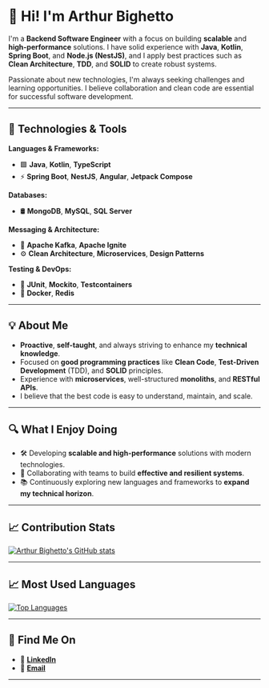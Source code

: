 # 👋 Hi! I'm Arthur Bighetto

I'm a **Backend Software Engineer** with a focus on building **scalable** and **high-performance** solutions. I have solid experience with **Java**, **Kotlin**, **Spring Boot**, and **Node.js (NestJS)**, and I apply best practices such as **Clean Architecture**, **TDD**, and **SOLID** to create robust systems.

Passionate about new technologies, I'm always seeking challenges and learning opportunities. I believe collaboration and clean code are essential for successful software development.

---

## 🚀 Technologies & Tools

**Languages & Frameworks:**  
- 🟩 **Java**, **Kotlin**, **TypeScript**  
- ⚡ **Spring Boot**, **NestJS**, **Angular**, **Jetpack Compose**  

**Databases:**  
- 🛢️ **MongoDB**, **MySQL**, **SQL Server**

**Messaging & Architecture:**  
- 🔑 **Apache Kafka**, **Apache Ignite**  
- ⚙️ **Clean Architecture**, **Microservices**, **Design Patterns**

**Testing & DevOps:**  
- 🧪 **JUnit**, **Mockito**, **Testcontainers**  
- 🐳 **Docker**, **Redis**

---

## 💡 About Me

- **Proactive**, **self-taught**, and always striving to enhance my **technical knowledge**.
- Focused on **good programming practices** like **Clean Code**, **Test-Driven Development** (TDD), and **SOLID** principles.
- Experience with **microservices**, well-structured **monoliths**, and **RESTful APIs**.
- I believe that the best code is easy to understand, maintain, and scale.

---

## 🔍 What I Enjoy Doing

- 🛠️ Developing **scalable and high-performance** solutions with modern technologies.
- 💬 Collaborating with teams to build **effective and resilient systems**.
- 📚 Continuously exploring new languages and frameworks to **expand my technical horizon**.

---

## 📈 Contribution Stats

[![Arthur Bighetto's GitHub stats](https://github-readme-stats.vercel.app/api?username=arthurbighetto&show_icons=true&hide_title=true&hide=prs&count_private=true&include_all_commits=true&theme=radical)](https://github.com/arthurbighetto)

---

## 📈 Most Used Languages

[![Top Languages](https://github-readme-stats.vercel.app/api/top-langs/?username=arthurbighetto&layout=compact&langs_count=10&theme=radical)](https://github.com/arthurbighetto)

---

## 🔗 Find Me On

- 🔗 **[LinkedIn](https://www.linkedin.com/in/arthurbighetto/)**
- 📧 **[Email](mailto:arthurbighetto@gmail.com)**

---


